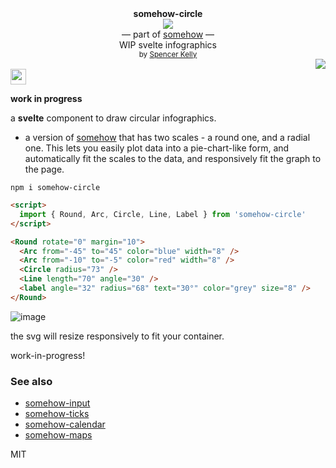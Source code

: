 <div align="center">
  <div><b>somehow-circle</b></div>
  <img src="https://user-images.githubusercontent.com/399657/68222691-6597f180-ffb9-11e9-8a32-a7f38aa8bded.png"/>
  <div>— part of <a href="https://github.com/spencermountain/somehow">somehow</a> —</div>
  <div>WIP svelte infographics</div>
  <div align="center">
    <sub>
      by
      <a href="https://spencermounta.in/">Spencer Kelly</a> 
    </sub>
  </div>
</div>
<div align="right">
  <a href="https://npmjs.org/package/somehow-circle">
    <img src="https://img.shields.io/npm/v/somehow-circle.svg?style=flat-square" />
  </a>
</div>
<img height="25px" src="https://user-images.githubusercontent.com/399657/68221862-17ceb980-ffb8-11e9-87d4-7b30b6488f16.png"/>

**work in progress**

a **svelte** component to draw circular infographics.

- a version of [somehow](https://github.com/spencermountain/somehow) that has two scales - a round one, and a radial one.
  This lets you easily plot data into a pie-chart-like form, and automatically fit the scales to the data, and responsively fit the graph to the page.

`npm i somehow-circle`

```html
<script>
  import { Round, Arc, Circle, Line, Label } from 'somehow-circle'
</script>

<Round rotate="0" margin="10">
  <Arc from="-45" to="45" color="blue" width="8" />
  <Arc from="-10" to="-5" color="red" width="8" />
  <Circle radius="73" />
  <Line length="70" angle="30" />
  <label angle="32" radius="68" text="30°" color="grey" size="8" />
</Round>
```

![image](https://user-images.githubusercontent.com/399657/92408329-2bccd580-f10b-11ea-80f2-774d41cb5daf.png)

the svg will resize responsively to fit your container.

work-in-progress!

### See also

- [somehow-input](https://github.com/spencermountain/somehow-input)
- [somehow-ticks](https://github.com/spencermountain/somehow-ticks)
- [somehow-calendar](https://github.com/spencermountain/somehow-calendar)
- [somehow-maps](https://github.com/spencermountain/somehow-maps)

MIT
